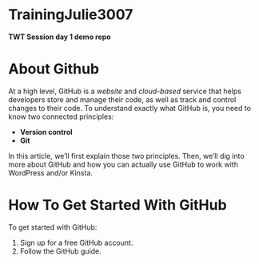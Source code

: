 # TrainingJulie3007

**TWT Session day 1 demo repo**

# About Github

At a high level, GitHub is a _website_ and _cloud-based_ service that helps developers store and manage their code, as well as track and control changes to their code. To understand exactly what GitHub is, you need to know two connected principles:

-  **Version control**
-  **Git**

In this article, we’ll first explain those two principles. Then, we’ll dig into more about GitHub and how you can actually use GitHub to work with WordPress and/or Kinsta.

# How To Get Started With GitHub

To get started with GitHub:
1.  Sign up for a free GitHub account.
1. Follow the GitHub guide.
